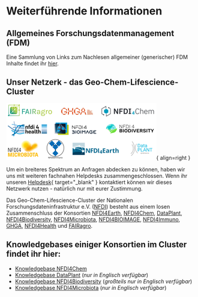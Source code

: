 # Weiterführende Informationen

## Allgemeines Forschungsdatenmanagement (FDM)
Eine Sammlung von Links zum Nachlesen allgemeiner (generischer) FDM Inhalte findet ihr [hier](basics.de.md).

## Unser Netzerk - das Geo-Chem-Lifescience-Cluster
![Logoblock Cluster](images/Logoblock_Cluster.png){ align=right }

Um ein breiteres Spektrum an Anfragen abdecken zu können, haben wir uns mit weiteren fachnahen Helpdesks zusammengeschlossen. Wenn ihr unseren [Helpdesk](https://fairagro.net/){ target="_blank" } kontaktiert können wir dieses Netzwerk nutzen - natürlich nur mit eurer Zustimmung.

Das Geo-Chem-Lifescience-Cluster der Nationalen Forschungsdateninfrastruktur e.V. ([NFDI](https://www.nfdi.de/)) besteht aus einem losen Zusammenschluss der Konsortien [NFDI4Earth](https://www.nfdi4earth.de/), [NFDI4Chem](https://www.nfdi4chem.de/de/), [DataPlant](https://nfdi4plants.org/), [NFDI4Biodiversity](https://www.nfdi4biodiversity.org/de/), [NFDI4Microbiota](https://nfdi4microbiota.de/), [NFDI4BIOIMAGE](https://nfdi4bioimage.de/home/), [NFDI4Immuno](https://www.nfdi4immuno.de/), [GHGA](https://www.ghga.de/de/), [NFDI4Health](https://www.nfdi4health.de/) und [FAIRagro](https://fairagro.net/).

## Knowledgebases einiger Konsortien im Cluster findet ihr hier:

- [Knowledgebase NFDI4Chem](https://knowledgebase.nfdi4chem.de/knowledge_base/de/docs/intro/)
- [Knowledgebase DataPlant](https://nfdi4plants.github.io/nfdi4plants.knowledgebase/) (_nur in Englisch verfügbar_)
- [Knowledgebase NFDI4Biodiversity](https://kb.gfbio.org/display/KB/Knowledge+Base+-+Information+and+Services+around+Biodiversity+Data) (_großteils nur in Englisch verfügbar_)
- [Knowledgebase NFDI4Microbiota](https://knowledgebase.nfdi4microbiota.de/Getting-Started/01-introduction.html) (_nur in Englisch verfügbar_)
